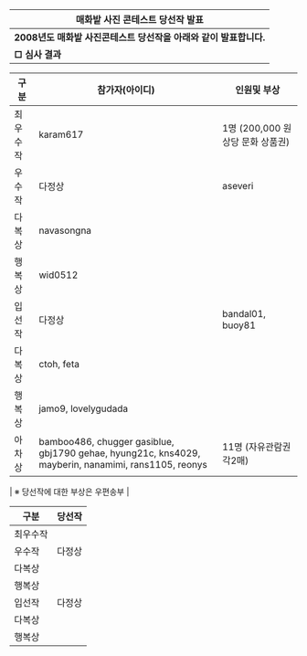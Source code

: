 | 매화밭 사진 콘테스트 당선작 발표 |
|---------------------------------|
| **2008년도 매화밭 사진콘테스트 당선작을 아래와 같이 발표합니다.** |
| **□ 심사 결과** |

| 구분   | 참가자(아이디) | 인원및 부상               |
|--------|----------------|--------------------------|
| 최우수작 | karam617       | 1명 (200,000 원 상당 문화 상품권) |
| 우수작   | 다정상         | aseveri                  | 3명 (100,000원 상당 문화상품권) |
| 다복상   | navasongna     |                          |
| 행복상   | wid0512        |                          |
| 입선작   | 다정상         | bandal01, buoy81         | 6명 (50,000원 상당 문화상품권) |
| 다복상   | ctoh, feta      |                          |
| 행복상   | jamo9, lovelygudada |                      |
| 아차상   | bamboo486, chugger gasiblue, gbj1790 gehae, hyung21c, kns4029, mayberin, nanamimi, rans1105, reonys | 11명 (자유관람권 각2매) |

| ※ 당선작에 대한 부상은 우편송부 |

| 구분   | 당선작 |
|--------|--------|
| 최우수작 |        |
| 우수작   | 다정상 |
| 다복상   |        |
| 행복상   |        |
| 입선작   | 다정상 |
| 다복상   |        |
| 행복상   |        |